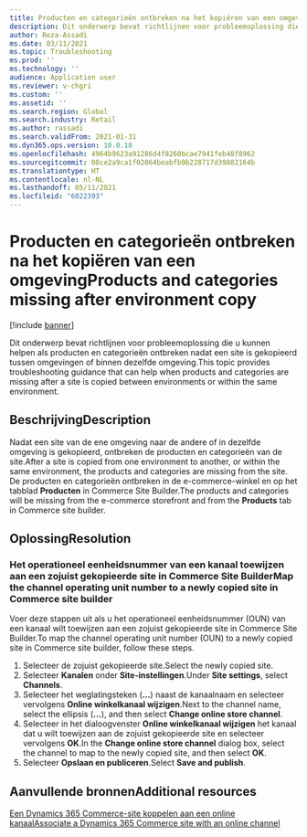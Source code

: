 ```yaml
---
title: Producten en categorieën ontbreken na het kopiëren van een omgeving
description: Dit onderwerp bevat richtlijnen voor probleemoplossing die u kunnen helpen als producten en categorieën ontbreken nadat een site is gekopieerd tussen omgevingen of binnen dezelfde omgeving.
author: Reza-Assadi
ms.date: 03/11/2021
ms.topic: Troubleshooting
ms.prod: ''
ms.technology: ''
audience: Application user
ms.reviewer: v-chgri
ms.custom: ''
ms.assetid: ''
ms.search.region: Global
ms.search.industry: Retail
ms.author: rassadi
ms.search.validFrom: 2021-01-31
ms.dyn365.ops.version: 10.0.18
ms.openlocfilehash: 4964b9623a91286d4f8260bcae7941feb48f8962
ms.sourcegitcommit: 08ce2a9ca1f02064beabfb9b228717d39882164b
ms.translationtype: HT
ms.contentlocale: nl-NL
ms.lasthandoff: 05/11/2021
ms.locfileid: "6022393"
---
```

# <a name="products-and-categories-missing-after-environment-copy"></a><span data-ttu-id="af339-103">Producten en categorieën ontbreken na het kopiëren van een omgeving</span><span class="sxs-lookup"><span data-stu-id="af339-103">Products and categories missing after environment copy</span></span>

[!include [banner](../../includes/banner.md)]

<span data-ttu-id="af339-104">Dit onderwerp bevat richtlijnen voor probleemoplossing die u kunnen helpen als producten en categorieën ontbreken nadat een site is gekopieerd tussen omgevingen of binnen dezelfde omgeving.</span><span class="sxs-lookup"><span data-stu-id="af339-104">This topic provides troubleshooting guidance that can help when products and categories are missing after a site is copied between environments or within the same environment.</span></span>

## <a name="description"></a><span data-ttu-id="af339-105">Beschrijving</span><span class="sxs-lookup"><span data-stu-id="af339-105">Description</span></span>

<span data-ttu-id="af339-106">Nadat een site van de ene omgeving naar de andere of in dezelfde omgeving is gekopieerd, ontbreken de producten en categorieën van de site.</span><span class="sxs-lookup"><span data-stu-id="af339-106">After a site is copied from one environment to another, or within the same environment, the products and categories are missing from the site.</span></span> <span data-ttu-id="af339-107">De producten en categorieën ontbreken in de e-commerce-winkel en op het tabblad **Producten** in Commerce Site Builder.</span><span class="sxs-lookup"><span data-stu-id="af339-107">The products and categories will be missing from the e-commerce storefront and from the **Products** tab in Commerce site builder.</span></span>

## <a name="resolution"></a><span data-ttu-id="af339-108">Oplossing</span><span class="sxs-lookup"><span data-stu-id="af339-108">Resolution</span></span>

### <a name="map-the-channel-operating-unit-number-to-a-newly-copied-site-in-commerce-site-builder"></a><span data-ttu-id="af339-109">Het operationeel eenheidsnummer van een kanaal toewijzen aan een zojuist gekopieerde site in Commerce Site Builder</span><span class="sxs-lookup"><span data-stu-id="af339-109">Map the channel operating unit number to a newly copied site in Commerce site builder</span></span>

<span data-ttu-id="af339-110">Voer deze stappen uit als u het operationeel eenheidsnummer (OUN) van een kanaal wilt toewijzen aan een zojuist gekopieerde site in Commerce Site Builder.</span><span class="sxs-lookup"><span data-stu-id="af339-110">To map the channel operating unit number (OUN) to a newly copied site in Commerce site builder, follow these steps.</span></span>

1. <span data-ttu-id="af339-111">Selecteer de zojuist gekopieerde site.</span><span class="sxs-lookup"><span data-stu-id="af339-111">Select the newly copied site.</span></span>
1. <span data-ttu-id="af339-112">Selecteer **Kanalen** onder **Site-instellingen**.</span><span class="sxs-lookup"><span data-stu-id="af339-112">Under **Site settings**, select **Channels**.</span></span>
1. <span data-ttu-id="af339-113">Selecteer het weglatingsteken (**...**) naast de kanaalnaam en selecteer vervolgens **Online winkelkanaal wijzigen**.</span><span class="sxs-lookup"><span data-stu-id="af339-113">Next to the channel name, select the ellipsis (**...**), and then select **Change online store channel**.</span></span>
1. <span data-ttu-id="af339-114">Selecteer in het dialoogvenster **Online winkelkanaal wijzigen** het kanaal dat u wilt toewijzen aan de zojuist gekopieerde site en selecteer vervolgens **OK**.</span><span class="sxs-lookup"><span data-stu-id="af339-114">In the **Change online store channel** dialog box, select the channel to map to the newly copied site, and then select **OK**.</span></span>
1. <span data-ttu-id="af339-115">Selecteer **Opslaan en publiceren**.</span><span class="sxs-lookup"><span data-stu-id="af339-115">Select **Save and publish**.</span></span>

## <a name="additional-resources"></a><span data-ttu-id="af339-116">Aanvullende bronnen</span><span class="sxs-lookup"><span data-stu-id="af339-116">Additional resources</span></span>

[<span data-ttu-id="af339-117">Een Dynamics 365 Commerce-site koppelen aan een online kanaal</span><span class="sxs-lookup"><span data-stu-id="af339-117">Associate a Dynamics 365 Commerce site with an online channel</span></span>](../associate-site-online-store.md)
